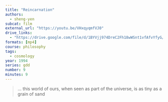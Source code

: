 ```yaml
---
title: "Reincarnation"
authors:
  - sheng-yen
subcat: film
external_url: "https://youtu.be/VHxqyqmfVJ0"
drive_links:
  - "https://drive.google.com/file/d/1BYVjj974DreC2Fh18wWSnt1vfAfvYfyG/view?usp=drivesdk"
formats: [mp4]
course: philosophy
tags:
  - cosmology
year: 1994
series: gdd
number: 9
minutes: 9
---
```


> … this world of ours, when seen as part of the universe, is as tiny as a grain of sand
